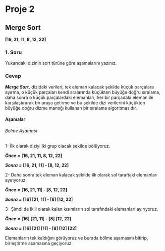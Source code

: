 # Proje 2

## Merge Sort
**[16, 21, 11, 8, 12, 22]**

### 1. Soru

Yukarıdaki dizinin sort türüne göre aşamalarını yazınız.

### Cevap

***Merge Sort,*** dizideki verileri, tek eleman kalacak şekilde küçük parçalara ayırma, o küçük parçaları kendi aralarında küçükten büyüğe doğru sıralama, daha sonra o küçük parçalardaki elemanları, her bir parçadaki eleman ile karşılaştırarak bir araya getirme ve bu şekilde dizi verilerini küçükten büyüğe doğru dizme mantığı kullanan bir sıralama algoritmasıdır.

#### Aşamalar

###### Bölme Aşaması

1- İlk olarak diziyi iki grup olacak şekilde bölüyoruz.

***Önce =*** **[16, 21, 11, 8, 12, 22]**

***Sonra =*** **[16, 21, 11] - [8, 12, 22]**


2- Daha sonra tek eleman kalacak şekilde ilk olarak sol taraftaki elemanları ayırıyoruz.

***Önce =*** **[16, 21, 11] - [8, 12, 22]**

***Sonra =*** **[16] [21, 11] - [8] [12, 22]**


3- Şimdi de ikili olarak kalan kısımların sol tarafındaki elemanları ayırıyoruz.

***Önce =*** **[16] [21, 11] - [8] [12, 22]**

***Sonra =*** **[16] [21] [11] - [8] [12] [22]**


Elemanların tek kaldığını görüyoruz ve burada bölme aşamasını bitirip, birleştirme aşamasına geçiyoruz.





